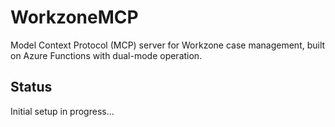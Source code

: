 # WorkzoneMCP

Model Context Protocol (MCP) server for Workzone case management, built on Azure Functions with dual-mode operation.

## Status
Initial setup in progress...